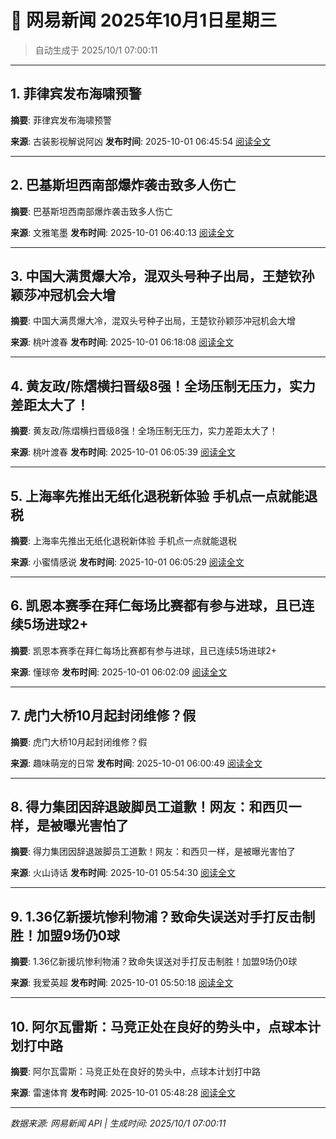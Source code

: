 # 📰 网易新闻 2025年10月1日星期三

> 自动生成于 2025/10/1 07:00:11

---

## 1. 菲律宾发布海啸预警

**摘要**: 菲律宾发布海啸预警

**来源**: 古装影视解说阿凶
**发布时间**: 2025-10-01 06:45:54
[阅读全文](https://m.163.com/news/article/KAP17T5V05566SD3.html)

---

## 2. 巴基斯坦西南部爆炸袭击致多人伤亡

**摘要**: 巴基斯坦西南部爆炸袭击致多人伤亡

**来源**: 文雅笔墨
**发布时间**: 2025-10-01 06:40:13
[阅读全文](https://m.163.com/news/article/KAP0TGKE05566ZZD.html)

---

## 3. 中国大满贯爆大冷，混双头号种子出局，王楚钦孙颖莎冲冠机会大增

**摘要**: 中国大满贯爆大冷，混双头号种子出局，王楚钦孙颖莎冲冠机会大增

**来源**: 桃叶渡春
**发布时间**: 2025-10-01 06:18:08
[阅读全文](https://m.163.com/news/article/KAOVL27P0556C2Y3.html)

---

## 4. 黄友政/陈熠横扫晋级8强！全场压制无压力，实力差距太大了！

**摘要**: 黄友政/陈熠横扫晋级8强！全场压制无压力，实力差距太大了！

**来源**: 桃叶渡春
**发布时间**: 2025-10-01 06:05:39
[阅读全文](https://m.163.com/news/article/KAOUU7970556C2Y3.html)

---

## 5. 上海率先推出无纸化退税新体验 手机点一点就能退税

**摘要**: 上海率先推出无纸化退税新体验 手机点一点就能退税

**来源**: 小蜜情感说
**发布时间**: 2025-10-01 06:05:29
[阅读全文](https://m.163.com/news/article/KAOUTTFC055616Z4.html)

---

## 6. 凯恩本赛季在拜仁每场比赛都有参与进球，且已连续5场进球2+

**摘要**: 凯恩本赛季在拜仁每场比赛都有参与进球，且已连续5场进球2+

**来源**: 懂球帝
**发布时间**: 2025-10-01 06:02:09
[阅读全文](https://m.163.com/news/article/KAOUNPVC0549BAP0.html)

---

## 7. 虎门大桥10月起封闭维修？假

**摘要**: 虎门大桥10月起封闭维修？假

**来源**: 趣味萌宠的日常
**发布时间**: 2025-10-01 06:00:49
[阅读全文](https://m.163.com/news/article/KAOULBHI0553TEQM.html)

---

## 8. 得力集团因辞退跛脚员工道歉！网友：和西贝一样，是被曝光害怕了

**摘要**: 得力集团因辞退跛脚员工道歉！网友：和西贝一样，是被曝光害怕了

**来源**: 火山诗话
**发布时间**: 2025-10-01 05:54:30
[阅读全文](https://m.163.com/news/article/KAOSUUE205564S43.html)

---

## 9. 1.36亿新援坑惨利物浦？致命失误送对手打反击制胜！加盟9场仍0球

**摘要**: 1.36亿新援坑惨利物浦？致命失误送对手打反击制胜！加盟9场仍0球

**来源**: 我爱英超
**发布时间**: 2025-10-01 05:50:18
[阅读全文](https://m.163.com/news/article/KAOTVA6O0529CA1F.html)

---

## 10. 阿尔瓦雷斯：马竞正处在良好的势头中，点球本计划打中路

**摘要**: 阿尔瓦雷斯：马竞正处在良好的势头中，点球本计划打中路

**来源**: 雷速体育
**发布时间**: 2025-10-01 05:48:28
[阅读全文](https://m.163.com/news/article/KAOTUNPN0529DS7F.html)

---

*数据来源: 网易新闻 API | 生成时间: 2025/10/1 07:00:11*
